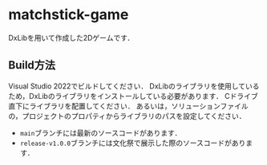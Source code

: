 # matchstick-game
DxLibを用いて作成した2Dゲームです．

## Build方法

Visual Studio 2022でビルドしてください．
DxLibのライブラリを使用しているため，DxLibのライブラリをインストールしている必要があります．
Cドライブ直下にライブラリを配置してください．
あるいは，ソリューションファイルの，プロジェクトのプロパティからライブラリのパスを設定してください．

- `main`ブランチには最新のソースコードがあります．
- `release-v1.0.0`ブランチには文化祭で展示した際のソースコードがあります．
